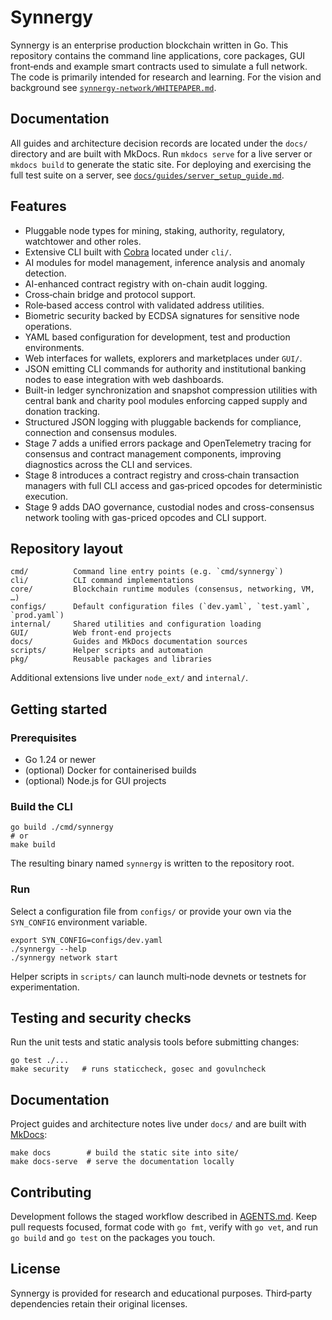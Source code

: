 # Synnergy


Synnergy is an enterprise production blockchain written in Go. This repository contains the command line applications, core packages, GUI front‑ends and example smart contracts used to simulate a full network. The code is primarily intended for research and learning. For the vision and background see [`synnergy-network/WHITEPAPER.md`](synnergy-network/WHITEPAPER.md).
## Documentation

All guides and architecture decision records are located under the `docs/` directory and are built with MkDocs. Run `mkdocs serve` for a live server or `mkdocs build` to generate the static site. For deploying and exercising the full test suite on a server, see [`docs/guides/server_setup_guide.md`](docs/guides/server_setup_guide.md).


## Features
- Pluggable node types for mining, staking, authority, regulatory, watchtower and other roles.
- Extensive CLI built with [Cobra](https://github.com/spf13/cobra) located under `cli/`.
- AI modules for model management, inference analysis and anomaly detection.
- AI-enhanced contract registry with on-chain audit logging.
- Cross‑chain bridge and protocol support.
- Role‑based access control with validated address utilities.
- Biometric security backed by ECDSA signatures for sensitive node operations.
- YAML based configuration for development, test and production environments.
- Web interfaces for wallets, explorers and marketplaces under `GUI/`.
- JSON emitting CLI commands for authority and institutional banking nodes to ease integration with web dashboards.
- Built-in ledger synchronization and snapshot compression utilities with
  central bank and charity pool modules enforcing capped supply and donation
  tracking.
- Structured JSON logging with pluggable backends for compliance, connection and consensus modules.
- Stage 7 adds a unified errors package and OpenTelemetry tracing for consensus and contract management components, improving diagnostics across the CLI and services.
- Stage 8 introduces a contract registry and cross‑chain transaction managers with full CLI access and gas‑priced opcodes for deterministic execution.
- Stage 9 adds DAO governance, custodial nodes and cross-consensus network tooling with gas-priced opcodes and CLI support.

## Repository layout
```
cmd/          Command line entry points (e.g. `cmd/synnergy`)
cli/          CLI command implementations
core/         Blockchain runtime modules (consensus, networking, VM, …)
configs/      Default configuration files (`dev.yaml`, `test.yaml`, `prod.yaml`)
internal/     Shared utilities and configuration loading
GUI/          Web front‑end projects
docs/         Guides and MkDocs documentation sources
scripts/      Helper scripts and automation
pkg/          Reusable packages and libraries
```
Additional extensions live under `node_ext/` and `internal/`.

## Getting started
### Prerequisites
- Go 1.24 or newer
- (optional) Docker for containerised builds
- (optional) Node.js for GUI projects

### Build the CLI
```
go build ./cmd/synnergy
# or
make build
```
The resulting binary named `synnergy` is written to the repository root.

### Run
Select a configuration file from `configs/` or provide your own via the `SYN_CONFIG` environment variable.
```
export SYN_CONFIG=configs/dev.yaml
./synnergy --help
./synnergy network start
```
Helper scripts in `scripts/` can launch multi‑node devnets or testnets for experimentation.

## Testing and security checks
Run the unit tests and static analysis tools before submitting changes:
```
go test ./...
make security   # runs staticcheck, gosec and govulncheck
```

## Documentation
Project guides and architecture notes live under `docs/` and are built with [MkDocs](https://www.mkdocs.org/):
```
make docs        # build the static site into site/
make docs-serve  # serve the documentation locally
```

## Contributing
Development follows the staged workflow described in [AGENTS.md](AGENTS.md).  Keep pull requests focused, format code with `go fmt`, verify with `go vet`, and run `go build` and `go test` on the packages you touch.

## License
Synnergy is provided for research and educational purposes.  Third‑party dependencies retain their original licenses.
